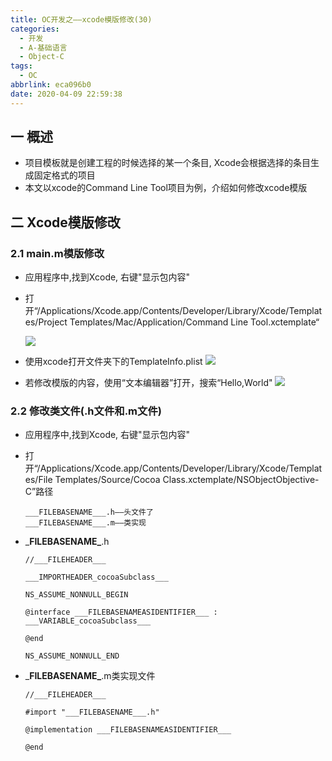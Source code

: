 ```yaml
---
title: OC开发之——xcode模版修改(30)
categories:
  - 开发
  - A-基础语言
  - Object-C
tags:
  - OC
abbrlink: eca096b0
date: 2020-04-09 22:59:38
---
```

## 一 概述

* 项目模板就是创建工程的时候选择的某一个条目, Xcode会根据选择的条目生成固定格式的项目
* 本文以xcode的Command Line Tool项目为例，介绍如何修改xcode模版

<!--more-->

## 二 Xcode模版修改

### 2.1 main.m模版修改

* 应用程序中,找到Xcode, 右键"显示包内容"

* 打开“/Applications/Xcode.app/Contents/Developer/Library/Xcode/Templates/Project Templates/Mac/Application/Command Line Tool.xctemplate“

  ![][1]

* 使用xcode打开文件夹下的TemplateInfo.plist
	![][2]
* 若修改模版的内容，使用“文本编辑器”打开，搜索“Hello,World"
	![][3]

### 2.2 修改类文件(.h文件和.m文件)

* 应用程序中,找到Xcode, 右键"显示包内容"

* 打开“/Applications/Xcode.app/Contents/Developer/Library/Xcode/Templates/File Templates/Source/Cocoa Class.xctemplate/NSObjectObjective-C”路径

  ```
  ___FILEBASENAME___.h——头文件了
  ___FILEBASENAME___.m——类实现
  ```

* \___FILEBASENAME\___.h

  ```
  //___FILEHEADER___
  
  ___IMPORTHEADER_cocoaSubclass___
  
  NS_ASSUME_NONNULL_BEGIN
  
  @interface ___FILEBASENAMEASIDENTIFIER___ : ___VARIABLE_cocoaSubclass___
  
  @end
  
  NS_ASSUME_NONNULL_END
  ```

* \___FILEBASENAME\___.m类实现文件

  ```
  //___FILEHEADER___
  
  #import "___FILEBASENAME___.h"
  
  @implementation ___FILEBASENAMEASIDENTIFIER___
  
  @end
  ```

  



[1]:https://fastly.jsdelivr.net/gh/PGzxc/CDN@master/blog-image//oc-xcode-command-line-template.png
[2]:https://fastly.jsdelivr.net/gh/PGzxc/CDN@master/blog-image//oc-xcode-command-line-templateinfo-xcode-open.png
[3]:https://fastly.jsdelivr.net/gh/PGzxc/CDN@master/blog-image//oc-xcode-command-line-template-modify.png